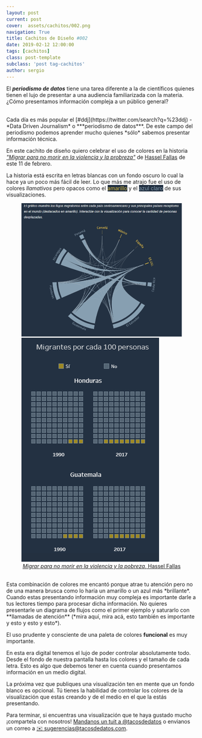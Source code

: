 ```yaml
---
layout: post
current: post
cover:  assets/cachitos/002.png
navigation: True
title: Cachitos de Diseño #002
date: 2019-02-12 12:00:00
tags: [cachitos]
class: post-template
subclass: 'post tag-cachitos'
author: sergio
---
```



El ***periodismo de datos*** tiene una tarea diferente a la de científicos quienes tienen el lujo de presentar a una audiencia familiarizada con la materia. ¿Cómo presentamos información compleja a un público general? 

<br>
Cada día es más popular el [#ddj](https://twitter.com/search?q=%23ddj) - *Data Driven Journalism* o ***periodismo de datos***. De este campo del periodismo podemos aprender mucho quienes *sólo* sabemos presentar información técnica.

En este cachito de diseño quiero celebrar el uso de colores en la historia [*"Migrar para no morir en la violencia y la probreza"*](http://hasselfallas.com/2019/02/11/migrar-para-no-morir-en-la-violencia-y-la-pobreza/) de [Hassel Fallas](https://twitter.com/hasselfallas) de este 11 de febrero.  

La historia está escrita en letras blancas con un fondo oscuro lo cual la hace ya un poco más fácil de leer. Lo que más me atrajo fue el uso de colores *llamativos* pero opacos como el <span style="background-color: #233142; color: #D9BC41">amarillo</span> y el <span style="background-color: #233142;color: #879FB1">azul claro</span> de sus visualizaciones. 

<figure>
    <img src='../assets/cachitos/002_HasselFallas.gif' alt='Hassel Fallas' />
    <img src='../assets/cachitos/002_ejemplo1.png' alt='Hassel Fallas 1' />
    <figcaption style="text-align:center"><a href="http://hasselfallas.com/2019/02/11/migrar-para-no-morir-en-la-violencia-y-la-pobreza/" target="_blank" rel="noopener"><i>Migrar para no morir en la violencia y la pobreza</i>, Hassel Fallas</a></figcaption>
</figure>

<br>
Esta combinación de colores me encantó porque atrae tu atención pero no de una manera brusca como lo haría un amarillo o un azul más *brillante*. Cuando estas presentando información muy compleja es importante darle a tus lectores tiempo para procesar dicha información. No quieres presentarle un diagrama de flujos como el primer ejemplo y saturarlo con **llamadas de atención** (*mira aquí, mira acá, esto también es importante y esto y esto y esto*). 

El uso prudente y consciente de una paleta de colores **funcional** es muy importante. 

En esta era digital tenemos el lujo de poder controlar absolutamente todo. Desde el fondo de nuestra pantalla hasta los colores y el tamaño de cada letra. Esto es algo que debemos tener en cuenta cuando presentamos información en un medio digital. 

La próxima vez que publiques una visualización ten en mente que un fondo blanco es opcional. Tú tienes la habilidad de controlar los colores de la visualización que estas creando y de el medio en el que la estás presentando.

Para terminar, si encuentras una visualización que te haya gustado mucho ¡compartela con nosotros! [Mandanos un tuit a @tacosdedatos](https://twitter.com/share?text=Miren+lo+que+encontre+%40tacosdedatos+%F0%9F%8C%AE) o envianos un correo a [✉️ sugerencias@tacosdedatos.com](mailto:sugerencias@tacosdedatos.com?subject=Sugerencia&body=Hola-holaaa). 
